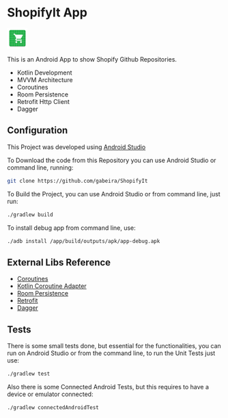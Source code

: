 # ShopifyIt App
![N|Solid](https://raw.githubusercontent.com/gabeira/ShopifyIt/master/app/src/main/res/mipmap-mdpi/ic_launcher.png)

This is an Android App to show Shopify Github Repositories.

  - Kotlin Development
  - MVVM Architecture
  - Coroutines
  - Room Persistence
  - Retrofit Http Client
  - Dagger

## Configuration

This Project was developed using [Android Studio](https://developer.android.com/studio/)

To Download the code from this Repository you can use Android Studio or command line, running:
```sh
git clone https://github.com/gabeira/ShopifyIt
```
To Build the Project, you can use Android Studio or from command line, just run:
```sh
./gradlew build
```
To install debug app from command line, use:
```sh
./adb install /app/build/outputs/apk/app-debug.apk
```

## External Libs Reference

- [Coroutines](https://kotlinlang.org/docs/reference/coroutines-overview.html)
- [Kotlin Coroutine Adapter](https://github.com/JakeWharton/retrofit2-kotlin-coroutines-adapter)
- [Room Persistence](https://developer.android.com/topic/libraries/architecture/room)
- [Retrofit](https://square.github.io/retrofit/)
- [Dagger](https://google.github.io/dagger/)

## Tests

There is some small tests done, but essential for the functionalities, you can run on Android Studio or from the command line,
to run the Unit Tests just use:
```sh
./gradlew test
```

Also there is some Connected Android Tests, but this requires to have a device or emulator connected:
```sh
./gradlew connectedAndroidTest
```